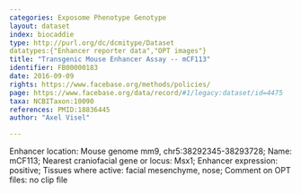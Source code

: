 ```yaml
---
categories: Exposome Phenotype Genotype
layout: dataset  
index: biocaddie  
type: http://purl.org/dc/dcmitype/Dataset  
datatypes:{"Enhancer reporter data","OPT images"}  
title: "Transgenic Mouse Enhancer Assay -- mCF113"  
identifier: FB00000183  
date: 2016-09-09  
rights: https://www.facebase.org/methods/policies/  
page: https://www.facebase.org/data/record/#1/legacy:dataset/id=4475  
taxa: NCBITaxon:10090  
references: PMID:18836445  
author: "Axel Visel"  

---
```

 Enhancer location: Mouse genome mm9, chr5:38292345-38293728; Name: mCF113; Nearest craniofacial gene or locus: Msx1; Enhancer expression: positive; Tissues where active: facial mesenchyme, nose; Comment on OPT files: no clip file 
